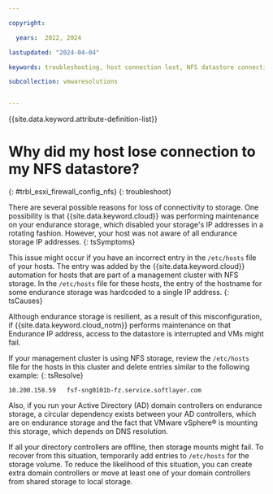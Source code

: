 ```yaml
---

copyright:

  years:  2022, 2024

lastupdated: "2024-04-04"

keywords: troubleshooting, host connection lost, NFS datastore connection lost

subcollection: vmwaresolutions


---
```


{{site.data.keyword.attribute-definition-list}}

# Why did my host lose connection to my NFS datastore?
{: #trbl_esxi_firewall_config_nfs}
{: troubleshoot}



There are several possible reasons for loss of connectivity to storage. One possibility is that {{site.data.keyword.cloud}} was performing maintenance on your endurance storage, which disabled your storage's IP addresses in a rotating fashion. However, your host was not aware of all endurance storage IP addresses.
{: tsSymptoms}

This issue might occur if you have an incorrect entry in the `/etc/hosts` file of your hosts. The entry was added by the {{site.data.keyword.cloud}} automation for hosts that are part of a management cluster with NFS storage. In the `/etc/hosts` file for these hosts, the entry of the hostname for some endurance storage was hardcoded to a single IP address.
{: tsCauses}

Although endurance storage is resilient, as a result of this misconfiguration, if {{site.data.keyword.cloud_notm}} performs maintenance on that Endurance IP address, access to the datastore is interrupted and VMs might fail.

If your management cluster is using NFS storage, review the `/etc/hosts` file for the hosts in this cluster and delete entries similar to the following example:
{: tsResolve}

```text
10.200.158.59   fsf-sng0101b-fz.service.softlayer.com
```

Also, if you run your Active Directory (AD) domain controllers on endurance storage, a circular dependency exists between your AD controllers, which are on endurance storage and the fact that VMware vSphere® is mounting this storage, which depends on DNS resolution.

If all your directory controllers are offline, then storage mounts might fail. To recover from this situation, temporarily add entries to `/etc/hosts` for the storage volume. To reduce the likelihood of this situation, you can create extra domain controllers or move at least one of your domain controllers from shared storage to local storage.
